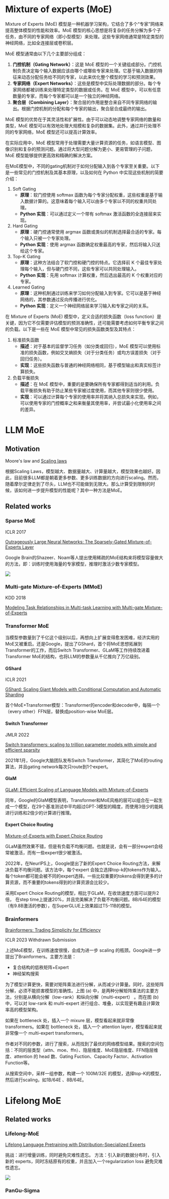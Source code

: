 # Mixture of experts (MoE)

Mixture of Experts (MoE) 模型是一种机器学习架构，它结合了多个“专家”网络来提高整体模型的性能和效率。MoE 模型的核心思想是将复杂的任务分解为多个子任务，由不同的专家网络（即小型模型）来处理。这些专家网络通常是特定类型的神经网络，比如全连接层或卷积层。

MoE 模型通常由以下几个主要部分组成：

1. **门控机制（Gating Network）**：这是 MoE 模型的一个关键组成部分。门控机制负责决定每个输入数据应该由哪个或哪些专家来处理。它基于输入数据的特征来动态分配任务给不同的专家，以此来优化整个模型的学习和预测效果。
2. **专家网络（Expert Networks）**：这些是模型中实际处理数据的部分。每个专家网络都被训练来处理特定类型的数据或任务。在 MoE 模型中，可以有任意数量的专家，而每个专家都可以是一个独立的神经网络。
3. **聚合层（Combining Layer）**：聚合层的作用是整合来自不同专家网络的输出。根据门控机制的分配和每个专家的输出，聚合层合成最终的输出。

MoE 模型的优势在于其灵活性和扩展性。由于可以动态地调整专家网络的数量和类型，MoE 模型可以有效地处理大规模和复杂的数据集。此外，通过并行处理不同的专家网络，MoE 模型还可以提高计算效率。

在实际应用中，MoE 模型常用于处理需要大量计算资源的任务，如语言模型、图像识别和复杂的预测问题。通过将大型问题分解为更小、更易管理的子问题，MoE 模型能够提供更高效和精确的解决方案。

在MoE模型中，不同的gating机制对于如何分配输入到各个专家至关重要。以下是一些常见的门控机制及其基本原理，以及如何在 Python 中实现这些机制的简要介绍：
1. Soft Gating
	- **原理**：软门控使用 softmax 函数为每个专家分配权重，这些权重是基于输入数据计算的。这意味着每个输入可以由多个专家以不同的权重共同处理。
	- **Python 实现**：可以通过定义一个带有 softmax 激活函数的全连接层来实现。
2. Hard Gating
	- **原理**：硬门控通常使用 argmax 函数或类似的机制选择最合适的专家。每个输入只被一个专家处理。
	- **Python 实现**：使用 argmax 函数确定权重最高的专家，然后将输入只送给这个专家。
3. Top-K Gating
	- **原理**：这种方法结合了软门控和硬门控的特点。它选择前 K 个最佳专家处理每个输入，但与硬门控不同，这些专家可以共同处理输入。
	- **Python 实现**：先用 softmax 计算权重，然后选出最高的 K 个权重对应的专家。
4. Learned Gating
	- **原理**：这种机制通过训练来学习如何分配输入到专家。它可以是基于神经网络的，其参数通过反向传播进行优化。
	- **Python 实现**：定义一个神经网络层来学习输入和专家之间的关系。


在 Mixture of Experts (MoE) 模型中，定义合适的损失函数（loss function）是关键，因为它不仅需要评估模型的预测准确性，还可能需要考虑如何平衡专家之间的负载。以下是一些在 MoE 模型中常见的损失函数类型及其特点：
1. 标准损失函数
	- **描述**：对于基本的监督学习任务（如分类或回归），MoE 模型可以使用标准的损失函数，例如交叉熵损失（对于分类任务）或均方误差损失（对于回归任务）。
	- **实现**：这些损失函数与普通的神经网络相同，基于模型输出和真实标签计算损失。
2. 负载平衡损失
	- **描述**：在 MoE 模型中，重要的是要确保所有专家都得到适当的利用。负载平衡损失有助于防止某些专家被过度使用，而其他专家则很少使用。
	- **实现**：可以通过计算每个专家的使用率并将其纳入总损失来实现。例如，可以使用专家的门控概率之和来衡量其使用率，并尝试最小化使用率之间的差异。








# LLM MoE

## Motivation

Moore's law and [Scaling laws](Scaling%20laws.md)

根据Scaling Laws，模型越大、数据量越大、计算量越大，模型效果也越好。因此，目前很多LLM都是朝着更多参数、更多训练数据的方向进行scaling。然而，随着摩尔定律走到了尽头，LLM也不可能做到无限大。那么计算受到限制的时候，该如何进一步提升模型的性能呢？其中一种方法是MoE。


## Related works

### Sparse MoE

ICLR 2017

[Outrageously Large Neural Networks: The Sparsely-Gated Mixture-of-Experts Layer](https://openreview.net/forum?id=B1ckMDqlg) 

Google Brain的Shazeer、Noam等人提出使用稀疏的MoE结构来将模型容量做大的方法，即：训练时使用海量的专家模型，推理时激活少数专家模型。

![](../../../../Attachments/4.%20Artificial%20intelligence/2.%20Approaches/Artificial%20neural%20network/Large%20language%20model/MoE%20in%20LLM/IMG-20240212110904940.png)

### Multi-gate Mixture-of-Experts (MMoE)

KDD 2018

[Modeling Task Relationships in Multi-task Learning with Multi-gate Mixture-of-Experts](https://dl.acm.org/doi/10.1145/3219819.3220007)


### Transformer MoE

当模型参数量到了千亿这个级别以后，再想向上扩展变得愈发困难，经济实用的MoE又被重启。还是Google，提出了GShard，首个将MoE思想拓展到Transformer的工作，而后Switch Transformer、GLaM等工作持续改进着Transformer MoE的结构，也将LLM的参数量从千亿推向了万亿级别。

#### GShard

ICLR 2021

[GShard: Scaling Giant Models with Conditional Computation and Automatic Sharding](https://openreview.net/forum?id=qrwe7XHTmYb)

首个MoE+Transformer模型：Transformer的encoder和decoder中，每隔一个（every other）FFN层，替换成position-wise MoE层。

#### Switch Transformer

JMLR 2022

[Switch transformers: scaling to trillion parameter models with simple and efficient sparsity](https://dl.acm.org/doi/abs/10.5555/3586589.3586709)

2021年1月，Google大脑团队发布Switch Transformer，其简化了MoE的routing算法，并且gating network每次只route到1个expert。

#### GlaM

[GLaM: Efficient Scaling of Language Models with Mixture-of-Experts](https://proceedings.mlr.press/v162/du22c.html)

同年，Google的GlaM模型表明，Transformer和MoE风格的层可以组合在一起生成一个模型，在29个基准测试中平均超过GPT-3模型的精度，而使用3倍少的能耗进行训练和2倍少的计算进行推理。


#### Expert Choice Routing

[Mixture-of-Experts with Expert Choice Routing](https://proceedings.neurips.cc/paper_files/paper/2022/hash/2f00ecd787b432c1d36f3de9800728eb-Abstract-Conference.html)

GLaM虽然效果不错，但是有负载不均衡问题。也就是说，会有一部分expert会经常被激活，而有一些expert很少被激活。

2022年，在NeurIPS上，Google提出了新的Expert Choice Routing方法，来解决负载不均衡问题。该方法中，每个expert 会独立选择top-k的tokens作为输入。每个token都可能会被不同的expert选择。一些比较重要的tokens会得到更多的计算资源，而不重要的tokens得到的计算资源会比较少。

采用Expert Choice Routing的模型，相比于GLaM，在收敛速度方面可以提升2倍， 在step time上提速20%，并且完美解决了负载不均衡问题。8B/64E的模型（有9.8B激活的参数），在SuperGLUE上效果超过T5-11B的模型。


### Brainformers

[Brainformers: Trading Simplicity for Efficiency](https://arxiv.org/abs/2306.00008)

ICLR 2023 Withdrawn Submission

上述MoE模型，在训练速度很慢，会成为进一步 scaling 的瓶颈。Google进一步提出了Brainformers。主要方法是：
- 复合结构的低秩矩阵+Expert
- 神经架构搜索

为了模型计算更快，需要对矩阵乘法进行分解，从而减少计算量。同时，这些矩阵分解，必须不能损害模型的准确性。上图 (a) 中，是两种分解矩阵乘法的主要方法，分别是从横向分解（low-rank）和纵向分解（multi-expert） 。而在图 (b)中，可以对 low-rank 和 multi-expert 进行组合、堆叠，以实现更有趣且计算效率高的模型架构。

如果在 bottleneck 处，插入一个 mixure 层，模型看起来就非常像 transformers。如果在 bottleneck 处，插入一个 attention layer，模型看起来就非常像一个 multi-expert transformers。

作者对不同的参数，进行了搜索，从而找到了最优的网络模型结果。搜索的空间包括：不同的层类型（attn、moe、ffn）、隐层维度、MoE隐层维度、FFN隐层维度、attention 的 head 数、Gating Fuction、Capacity Factor、Activation Function等。

从搜索空间中，采样一组参数，构建一个 100M/32E 的模型，选择top-K的模型，然后进行scaling，如1B/64E 、8B/64E。



# Lifelong MoE


## Related works


### Lifelong-MoE

[Lifelong Language Pretraining with Distribution-Specialized Experts](https://dl.acm.org/doi/10.5555/3618408.3618621)

挑战：进行增量训练，同时避免灾难性遗忘。
方法：引入新的数据分布时，引入新的 experts，同时冻结原有的权重，并且加入一个regularization loss 避免灾难性遗忘。

![](../../../Attachments/4.%20Artificial%20intelligence/2.%20Approaches/Artificial%20neural%20network/MoE/IMG-20240214123154914.png)

### PanGu-Sigma






